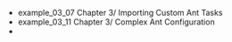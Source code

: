 
- example_03_07     Chapter 3/ Importing Custom Ant Tasks
- example_03_11     Chapter 3/ Complex Ant Configuration
- 